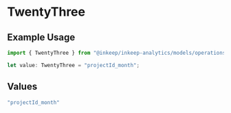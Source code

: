 # TwentyThree

## Example Usage

```typescript
import { TwentyThree } from "@inkeep/inkeep-analytics/models/operations";

let value: TwentyThree = "projectId_month";
```

## Values

```typescript
"projectId_month"
```